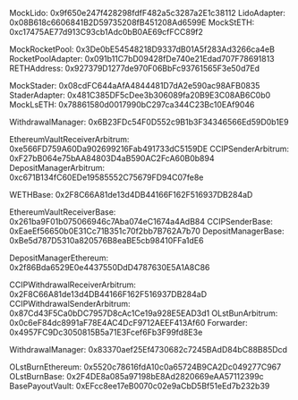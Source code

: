 MockLido: 0x9f650e247f428298fdfF482a5c3287a2E1c38112
LidoAdapter: 0x08B618c6606841B2D59735208fB451208Ad6599E
MockStETH: 0xc17475AE77d913C93cb1Adc0bB0AE69cfFCC89f2

MockRocketPool: 0x3De0bE54548218D9337dB01A5f283Ad3266ca4eB
RocketPoolAdapter: 0x091b11C7bD09428fDe740e21Edad707F78691813
RETHAddress: 0x927379D1277de970F06BbFc93761565F3e50d7Ed

MockStader: 0x08cdFC644aAfA4844481D7dA2e590ac98AFB0835
StaderAdapter: 0x481C385DF5cDee3b306089fa20B9E3C08AB6C0b0
MockLsETH: 0x78861580d0017990bC297ca344C23Bc10EAf9046


WithdrawalManager: 0x6B23FDc54F0D552c9B1b3F34346566Ed59D0b1E9



EthereumVaultReceiverArbitrum: 0xe566FD759A60Da902699216Fab491733dC5159DE
CCIPSenderArbitrum: 0xF27bB064e75bAA84803D4aB590AC2FcA60B0b894
DepositManagerArbitrum: 0xc671B134fC60EDe19585552C75679FD94C07fe8e

WETHBase: 0x2F8C66A81de13d4DB44166F162F516937DB284aD

EthereumVaultReceiverBase: 0x261ba9F01b075066946c7Aba074eC1674a4AdB84
CCIPSenderBase: 0xEaeEf56650b0E31Cc71B351c70f2bb7B762A7b70
DepositManagerBase: 0xBe5d787D5310a820576B8eaBE5cb98410FFa1dE6

DepositManagerEthereum: 0x2f86Bda6529E0e4437550DdD4787630E5A1A8C86

CCIPWithdrawalReceiverArbitrum: 0x2F8C66A81de13d4DB44166F162F516937DB284aD
CCIPWithdrawalSenderArbitrum: 0x87Cd43F5Ca0bDC7957D8cAc1Ce19a928E5EAD3d1
OLstBunArbitrum: 0x0c6eF84dc8991aF78E4AC4DcF9712AEEF413Af60
Forwarder: 0x4957FC9Dc3050815B5a71E3Fcef6Fb3F99fd8E3e

WithdrawalManager: 0x83370aef25Ef4730682c7245BAdD84bC88B85Dcd

OLstBurnEthereum: 0x5520c78616fdA10c0a65724B9CA2Dc049277C967
OLstBurnBase: 0x2F4DE8a085a97198bE8Ad2820669eAA57112399c
BasePayoutVault: 0xEFcc8ee17eB0070c02e9aCbD5Bf51eEd7b232b39